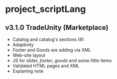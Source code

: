 # project_scriptLang

## v3.1.0 TradeUnity (Marketplace)

- Catalog and catalog's sections (9)
- Adaptivity
- Footer and Goods are adding via XML
- Web-site layout
- JS for slider, _footer_, _goods_ and some little items
- Validated HTML pages and XML
- Explaning note
